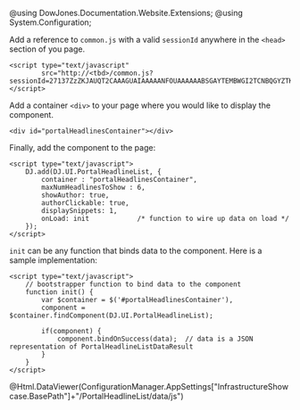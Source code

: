 ﻿@using DowJones.Documentation.Website.Extensions;
@using System.Configuration;

Add a reference to `common.js` with a valid `sessionId` anywhere in the `<head>` section of you page.

	<script type="text/javascript" 
	        src="http://<tbd>/common.js?sessionId=27137ZzZKJAUQT2CAAAGUAIAAAAANFOUAAAAAABSGAYTEMBWGI2TCNBQGYZTKNZS"></script>

Add a container `<div>` to your page where you would like to display the component.

	<div id="portalHeadlinesContainer"></div>

Finally, add the component to the page:

	<script type="text/javascript">
		DJ.add(DJ.UI.PortalHeadlineList, {
			container : "portalHeadlinesContainer",
			maxNumHeadlinesToShow : 6,
			showAuthor: true,
			authorClickable: true,
			displaySnippets: 1,
			onLoad: init			/* function to wire up data on load */
		}); 
	</script>
		  

`init` can be any function that binds data to the component. Here is a sample implementation:

	<script type="text/javascript">
		// bootstrapper function to bind data to the component
		function init() {
			var $container = $('#portalHeadlinesContainer'),
			component = $container.findComponent(DJ.UI.PortalHeadlineList);

			if(component) {
				component.bindOnSuccess(data);	// data is a JSON representation of PortalHeadlineListDataResult
			}
		}
	</script>
	
@Html.DataViewer(ConfigurationManager.AppSettings["InfrastructureShowcase.BasePath"]+"/PortalHeadlineList/data/js")